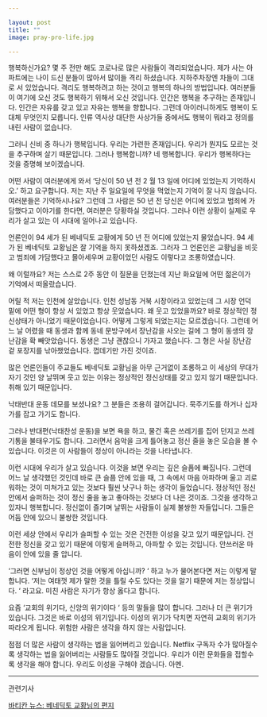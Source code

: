 ```yaml
---

layout: post
title: ""
image: pray-pro-life.jpg

---
```


행복하신가요? 몇 주 전만 해도 코로나로 많은 사람들이 격리되었습니다. 제가 사는 아파트에는 나이 드신 분들이 많아서 많이들 격리 하셨습니다. 지하주차장엔 차들이 그대로 서 있었습니다. 격리도 행복하려고 하는 것이고 행복의 하나의 방법입니다. 여러분들이 여기에 오신 것도 행복하기 위해서 오신 것입니다. 인간은 행복을 추구하는 존재입니다. 인간은 자유를 갖고 있고 자유는 행복을 향합니다. 그런데 아이러니하게도 행복이 도대체 무엇인지 모릅니다. 인류 역사상 대단한 사상가들 중에서도 행복이 뭐라고 정의를 내린 사람이 없습니다.

그러니 신비 중 하나가 행복입니다. 우리는 가련한 존재입니다. 우리가 뭔지도 모르는 것을 추구하며 살기 때문입니다. 그러나 행복합니까? 네 행복합니다. 우리가 행복하다는 것을 증명해 보이겠습니다.

어떤 사람이 여러분에게 와서 ‘당신이 50 년 전 2 월 13 일에 어디에 있었는지 기억하시오.’ 하고 요구합니다. 저는 지난 주 일요일에 무엇을 먹었는지 기억이 잘 나지 않습니다. 여러분들은 기억하시나요? 그런데 그 사람은 50 년 전 당신은 어디에 있었고 범죄에 가담했다고 이야기를 한다면, 여러분은 당황하실 것입니다. 그러나 이런 상황이 실제로 우리가 살고 있는 이 시대에 일어나고 있습니다.

언론인이 94 세가 된 베네딕토 교황에게 50 년 전 어디에 있었는지 물었습니다. 94 세가 된 베네딕토 교황님은 잘 기억을 하지 못하셨겠죠. 그러자 그 언론인은 교황님을 비웃고 범죄에 가담했다고 몰아세우며 교황이었던 사람도 이렇다고 조롱하였습니다.

왜 이럴까요? 저는 스스로 2주 동안 이 질문을 던졌는데 지난 화요일에 어떤 젊은이가 기억에서 떠올랐습니다.

어릴 적 저는 인천에 살았습니다. 인천 성남동 거북 시장이라고 있었는데 그 시장 언덕 밑에 어떤 형이 항상 서 있었고 항상 웃었습니다. 왜 웃고 있었을까요? 바로 정상적인 정신상태가 아니었기 때문이었습니다. 어떻게 그렇게 되었는지는 모르겠습니다. 그런데 어느 날 어렸을 때 동생과 함께 동네 문방구에서 장난감을 사오는 길에 그 형이 동생의 장난감을 확 빼앗았습니다. 동생은 그냥 괜찮으니 가자고 했습니다. 그 형은 사실 장난감 겉 포장지를 낚아챘었습니다. 껍데기만 가진 것이죠.

많은 언론인들이 주교들도 베네딕토 교황님을 아무 근거없이 조롱하고 이 세상의 무대가 자기 것인 양 날뛰며 웃고 있는 이유는 정상적인 정신상태를 갖고 있지 않기 때문입니다. 취해 있기 때문입니다.

낙태반대 운동 데모를 보셨나요? 그 분들은 조용히 걸어갑니다. 묵주기도를 하거나 십자가를 잡고 가기도 합니다.

그러나 반대편(낙태찬성 운동)을 보면 욕을 하고, 물건 혹은 쓰레기를 집어 던지고 쓰레기통을 불태우기도 합니다. 그러면서 음악을 크게 틀어놓고 정신 줄을 놓은 모습을 볼 수 있습니다. 이것은 이 사람들이 정상이 아니라는 것을 나타냅니다.

이런 시대에 우리가 살고 있습니다. 이것을 보면 우리는 깊은 슬픔에 빠집니다. 그런데 어느 날 생각했던 것인데 바로 큰 슬픔 안에 있을 때, 그 속에서 마음 아파하며 울고 괴로워하는 것이 미쳐가고 있는 것보다 훨씬 낫구나 하는 생각이 들었습니다. 정상적인 정신 안에서 슬퍼하는 것이 정신 줄을 놓고 좋아하는 것보다 더 나은 것이죠. 그것을 생각하고 있자니 행복합니다. 정신없이 즐기며 날뛰는 사람들이 실제 불쌍한 자들입니다. 그들은 어둠 안에 있으니 불쌍한 것입니다.

이런 세상 안에서 우리가 슬퍼할 수 있는 것은 건전한 이성을 갖고 있기 때문입니다. 건전한 정신을 갖고 있기 때문에 이렇게 슬퍼하고, 아파할 수 있는 것입니다. 안쓰러운 마음이 안에 있을 줄 압니다.

‘그러면 신부님이 정상인 것을 어떻게 아십니까? ‘ 하고 누가 물어본다면 저는 이렇게 말합니다. ‘저는 여태껏 제가 말한 것을 틀릴 수도 있다는 것을 알기 때문에 저는 정상입니다. ‘ 라고요. 미친 사람은 자기가 항상 옳다고 합니다.

요즘 ‘교회의 위기다, 신앙의 위기이다 ‘ 등의 말들을 많이 합니다. 그러나 더 큰 위기가 있습니다. 그것은 바로 이성의 위기입니다. 이성의 위기가 닥치면 자연히 교회의 위기가 따라오게 됩니다. 위험한 사람은 생각을 하지 않는 사람입니다.

점점 더 많은 사람이 생각하는 법을 잃어버리고 있습니다. Netflix 구독자 수가 많아질수록 생각하는 법을 잃어버리는 사람들도 많아질 것입니다. 우리가 이런 문화들을 접할수록 생각을 해야 합니다. 우리도 이성을 구해야 겠습니다. 아멘.

<hr>

관련기사

<a href="https://www.vaticannews.va/en/vatican-city/news/2022-02/benedict-xvi-ratzinger-abuse-claims-response-forgiveness.html">바티칸 뉴스: 베네딕토 교황님의 편지</a>
